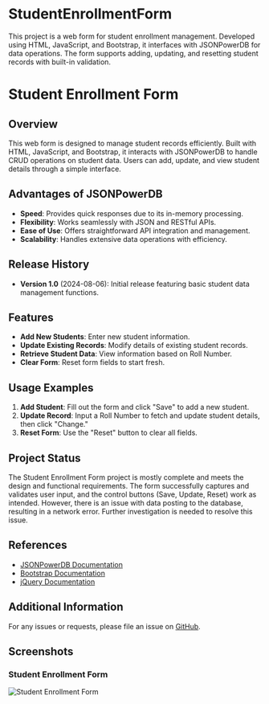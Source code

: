 # StudentEnrollmentForm
This project is a web form for student enrollment management. Developed using HTML, JavaScript, and Bootstrap, it interfaces with JSONPowerDB for data operations. The form supports adding, updating, and resetting student records with built-in validation.

# Student Enrollment Form

## Overview
This web form is designed to manage student records efficiently. Built with HTML, JavaScript, and Bootstrap, it interacts with JSONPowerDB to handle CRUD operations on student data. Users can add, update, and view student details through a simple interface.

## Advantages of JSONPowerDB
- **Speed**: Provides quick responses due to its in-memory processing.
- **Flexibility**: Works seamlessly with JSON and RESTful APIs.
- **Ease of Use**: Offers straightforward API integration and management.
- **Scalability**: Handles extensive data operations with efficiency.

## Release History
- **Version 1.0** (2024-08-06): Initial release featuring basic student data management functions.

## Features
- **Add New Students**: Enter new student information.
- **Update Existing Records**: Modify details of existing student records.
- **Retrieve Student Data**: View information based on Roll Number.
- **Clear Form**: Reset form fields to start fresh.

## Usage Examples
1. **Add Student**: Fill out the form and click "Save" to add a new student.
2. **Update Record**: Input a Roll Number to fetch and update student details, then click "Change."
3. **Reset Form**: Use the "Reset" button to clear all fields.

## Project Status
The Student Enrollment Form project is mostly complete and meets the design and functional requirements. The form successfully captures and validates user input, and the control buttons (Save, Update, Reset) work as intended. However, there is an issue with data posting to the database, resulting in a network error. Further investigation is needed to resolve this issue.

## References
- [JSONPowerDB Documentation](https://www.jsonpowerdb.org/)
- [Bootstrap Documentation](https://getbootstrap.com/)
- [jQuery Documentation](https://jquery.com/)

## Additional Information
For any issues or requests, please file an issue on [GitHub](https://github.com/sanika1707/StudentEnrollmentForm).

## Screenshots

### Student Enrollment Form

![Student Enrollment Form](images/student_enrollment_form.png)


